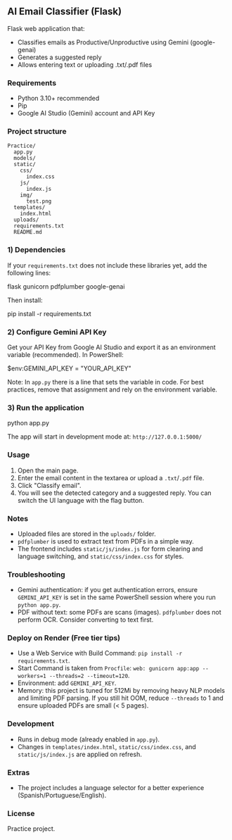 ## AI Email Classifier (Flask)

Flask web application that:
- Classifies emails as Productive/Unproductive using Gemini (google-genai)
- Generates a suggested reply
- Allows entering text or uploading .txt/.pdf files


### Requirements
- Python 3.10+ recommended
- Pip
- Google AI Studio (Gemini) account and API Key


### Project structure
```
Practice/
  app.py
  models/
  static/
    css/
      index.css
    js/
      index.js
    img/
      test.png
  templates/
    index.html
  uploads/
  requirements.txt
  README.md
```


### 1) Dependencies
If your `requirements.txt` does not include these libraries yet, add the following lines:

flask
gunicorn
pdfplumber
google-genai

Then install:

pip install -r requirements.txt


### 2) Configure Gemini API Key
Get your API Key from Google AI Studio and export it as an environment variable (recommended). In PowerShell:

$env:GEMINI_API_KEY = "YOUR_API_KEY"

Note: In `app.py` there is a line that sets the variable in code. For best practices, remove that assignment and rely on the environment variable.


### 3) Run the application

python app.py

The app will start in development mode at: `http://127.0.0.1:5000/`


### Usage
1. Open the main page.
2. Enter the email content in the textarea or upload a `.txt`/`.pdf` file.
3. Click "Classify email".
4. You will see the detected category and a suggested reply. You can switch the UI language with the flag button.


### Notes
- Uploaded files are stored in the `uploads/` folder.
- `pdfplumber` is used to extract text from PDFs in a simple way.
- The frontend includes `static/js/index.js` for form clearing and language switching, and `static/css/index.css` for styles.


### Troubleshooting
- Gemini authentication: if you get authentication errors, ensure `GEMINI_API_KEY` is set in the same PowerShell session where you run `python app.py`.
- PDF without text: some PDFs are scans (images). `pdfplumber` does not perform OCR. Consider converting to text first.


### Deploy on Render (Free tier tips)
- Use a Web Service with Build Command: `pip install -r requirements.txt`.
- Start Command is taken from `Procfile`: `web: gunicorn app:app --workers=1 --threads=2 --timeout=120`.
- Environment: add `GEMINI_API_KEY`.
- Memory: this project is tuned for 512Mi by removing heavy NLP models and limiting PDF parsing. If you still hit OOM, reduce `--threads` to 1 and ensure uploaded PDFs are small (< 5 pages).


### Development
- Runs in debug mode (already enabled in `app.py`).
- Changes in `templates/index.html`, `static/css/index.css`, and `static/js/index.js` are applied on refresh.

### Extras
- The project includes a language selector for a better experience (Spanish/Portuguese/English).

### License
Practice project.


